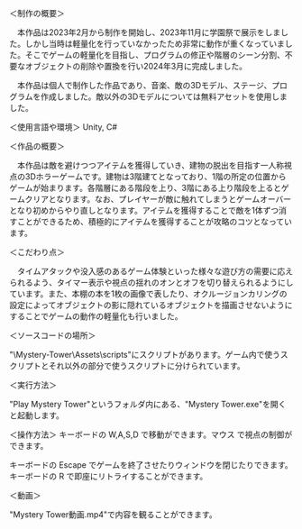 ＜制作の概要＞

　本作品は2023年2月から制作を開始し、2023年11月に学園祭で展示をしました。しかし当時は軽量化を行っていなかったため非常に動作が重くなっていました。そこでゲームの軽量化を目指し、プログラムの修正や階層のシーン分割、不要なオブジェクトの削除や置換を行い2024年3月に完成しました。
 
　本作品は個人で制作した作品であり、音楽、敵の3Dモデル、ステージ、プログラムを作成しました。敵以外の3Dモデルについては無料アセットを使用しました。


＜使用言語や環境＞
Unity, C#


＜作品の概要＞

　本作品は敵を避けつつアイテムを獲得していき、建物の脱出を目指す一人称視点の3Dホラーゲームです。建物は3階建てとなっており、1階の所定の位置からゲームが始まります。各階層にある階段を上り、3階にある上り階段を上るとゲームクリアとなります。なお、プレイヤーが敵に触れてしまうとゲームオーバーとなり初めからやり直しとなります。アイテムを獲得することで敵を1体ずつ消すことができるため、積極的にアイテムを獲得することが攻略のコツとなっています。


＜こだわり点＞

　タイムアタックや没入感のあるゲーム体験といった様々な遊び方の需要に応えられるよう、タイマー表示や視点の揺れのオンとオフを切り替えられるようにしています。また、本棚の本を1枚の画像で表したり、オクルージョンカリングの設定によってオブジェクトの影に隠れているオブジェクトを描画させないようにすることでゲームの動作の軽量化も行いました。


＜ソースコードの場所＞

"\Mystery-Tower\Assets\scripts"にスクリプトがあります。ゲーム内で使うスクリプトとそれ以外の部分で使うスクリプトに分けられています。


＜実行方法＞

"Play Mystery Tower"というフォルダ内にある、"Mystery Tower.exe"を開くと起動します。


＜操作方法＞
キーボードの W,A,S,D で移動ができます。マウス で視点の制御ができます。

キーボードの Escape でゲームを終了させたりウィンドウを閉じたりできます。キーボードの R で即座にリトライすることができます。


＜動画＞

"Mystery Tower動画.mp4"で内容を観ることができます。
